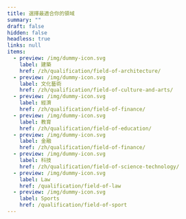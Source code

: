 ```yaml
---
title: 選擇最適合你的領域
summary: ""
draft: false
hidden: false
headless: true
links: null
items:
  - preview: /img/dummy-icon.svg
    label: 建築
    href: /zh/qualification/field-of-architecture/
  - preview: /img/dummy-icon.svg
    label: 文化藝術
    href: /zh/qualification/field-of-culture-and-arts/
  - preview: /img/dummy-icon.svg
    label: 經濟
    href: /zh/qualification/field-of-finance/
  - preview: /img/dummy-icon.svg
    label: 教育
    href: /zh/qualification/field-of-education/
  - preview: /img/dummy-icon.svg
    label: 金融
    href: /zh/qualification/field-of-finance/
  - preview: /img/dummy-icon.svg
    label: 科技
    href: /zh/qualification/field-of-science-technology/
  - preview: /img/dummy-icon.svg
    label: Law
    href: /qualification/field-of-law
  - preview: /img/dummy-icon.svg
    label: Sports
    href: /qualification/field-of-sport
---
```

<!-- This text is never used -->